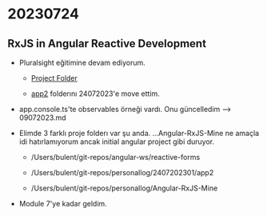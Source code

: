 # 20230724

## RxJS in Angular Reactive Development

- Pluralsight eğitimine devam ediyorum.

    * [Project Folder](file:///Users/bulent/git-repos/angular-ws/reactive-forms)

    * [app2](file:////Users/bulent/git-repos/personallog/0907202301/app2) folderını 24072023'e move ettim.

- app.console.ts'te observables örneği vardı. Onu güncelledim --> 09072023.md
- Elimde 3 farklı proje folderı var şu anda. ...Angular-RxJS-Mine ne amaçla idi hatırlamıyorum ancak initial angular project gibi duruyor.

    * /Users/bulent/git-repos/angular-ws/reactive-forms

    * /Users/bulent/git-repos/personallog/2407202301/app2

    * /Users/bulent/git-repos/personallog/Angular-RxJS-Mine

- Module 7'ye kadar geldim.
